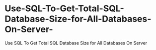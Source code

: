 # Use-SQL-To-Get-Total-SQL-Database-Size-for-All-Databases-On-Server-
Use SQL To Get Total SQL Database Size for All Databases On Server 
